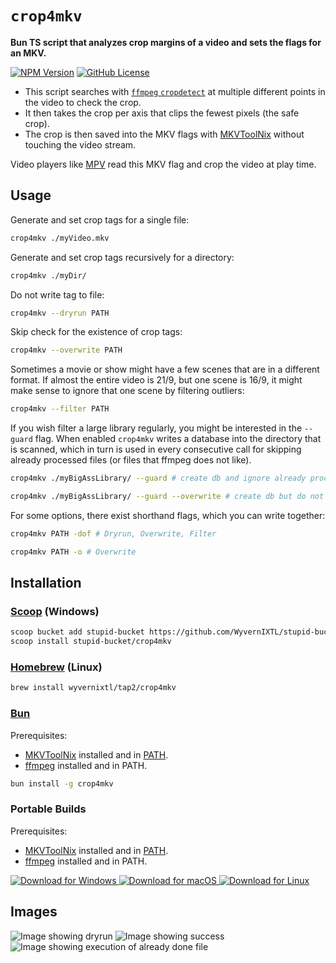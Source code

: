 # `crop4mkv`

**Bun TS script that analyzes crop margins of a video and sets the flags for an MKV.**

[![NPM Version](https://img.shields.io/npm/v/crop4mkv)](https://www.npmjs.com/package/crop4mkv)
[![GitHub License](https://img.shields.io/github/license/WyvernIXTL/crop4mkv)](https://github.com/WyvernIXTL/crop4mkv/blob/master/LICENSE)

-   This script searches with [`ffmpeg` `cropdetect`](https://ffmpeg.org/ffmpeg-filters.html#cropdetect) at multiple different points in the video to check the crop.
-   It then takes the crop per axis that clips the fewest pixels (the safe crop).
-   The crop is then saved into the MKV flags with [MKVToolNix](https://mkvtoolnix.download/) without touching the video stream.

Video players like [MPV](https://mpv.io/) read this MKV flag and crop the video at play time.

## Usage

Generate and set crop tags for a single file:

```sh
crop4mkv ./myVideo.mkv
```

Generate and set crop tags recursively for a directory:

```sh
crop4mkv ./myDir/
```

Do not write tag to file:

```sh
crop4mkv --dryrun PATH
```

Skip check for the existence of crop tags:

```sh
crop4mkv --overwrite PATH
```

Sometimes a movie or show might have a few scenes that are in a different format.
If almost the entire video is 21/9, but one scene is 16/9, it might make sense to ignore that one scene by filtering outliers:

```sh
crop4mkv --filter PATH
```

If you wish filter a large library regularly, you might be interested in the `--guard` flag.
When enabled `crop4mkv` writes a database into the directory that is scanned, which in turn
is used in every consecutive call for skipping already processed files (or files that ffmpeg does not like).

```sh
crop4mkv ./myBigAssLibrary/ --guard # create db and ignore already processed files
```

```sh
crop4mkv ./myBigAssLibrary/ --guard --overwrite # create db but do not ignore processed files
```

For some options, there exist shorthand flags, which you can write together:

```sh
crop4mkv PATH -dof # Dryrun, Overwrite, Filter
```

```sh
crop4mkv PATH -o # Overwrite
```

## Installation

### [Scoop](https://scoop.sh/) (Windows)

```sh
scoop bucket add stupid-bucket https://github.com/WyvernIXTL/stupid-bucket
scoop install stupid-bucket/crop4mkv
```

### [Homebrew](https://brew.sh/) (Linux)

```sh
brew install wyvernixtl/tap2/crop4mkv
```

### [Bun](https://bun.sh/)

Prerequisites:
-   [MKVToolNix](https://mkvtoolnix.download/) installed and in [PATH](https://www.howtogeek.com/787217/how-to-edit-environment-variables-on-windows-10-or-11/).
-   [ffmpeg](https://ffmpeg.org/) installed and in PATH.

```sh
bun install -g crop4mkv
```

### Portable Builds

Prerequisites:
-   [MKVToolNix](https://mkvtoolnix.download/) installed and in [PATH](https://www.howtogeek.com/787217/how-to-edit-environment-variables-on-windows-10-or-11/).
-   [ffmpeg](https://ffmpeg.org/) installed and in PATH.

[![Download for Windows](https://img.shields.io/badge/Download-Windows-0078D6?style=for-the-badge&logo=windows&logoColor=white) ![Download for macOS](https://img.shields.io/badge/Download-macOS-000000?style=for-the-badge&logo=apple&logoColor=white) ![Download for Linux](https://img.shields.io/badge/Download-Linux-FCC624?style=for-the-badge&logo=linux&logoColor=black)](https://github.com/WyvernIXTL/crop4mkv/releases/latest/)


## Images

![Image showing dryrun](https://media.githubusercontent.com/media/WyvernIXTL/crop4mkv/refs/heads/master/images/1-fs8.png)
![Image showing success](https://media.githubusercontent.com/media/WyvernIXTL/crop4mkv/refs/heads/master/images/2-fs8.png)
![Image showing execution of already done file](https://media.githubusercontent.com/media/WyvernIXTL/crop4mkv/refs/heads/master/images/3-fs8.png)
